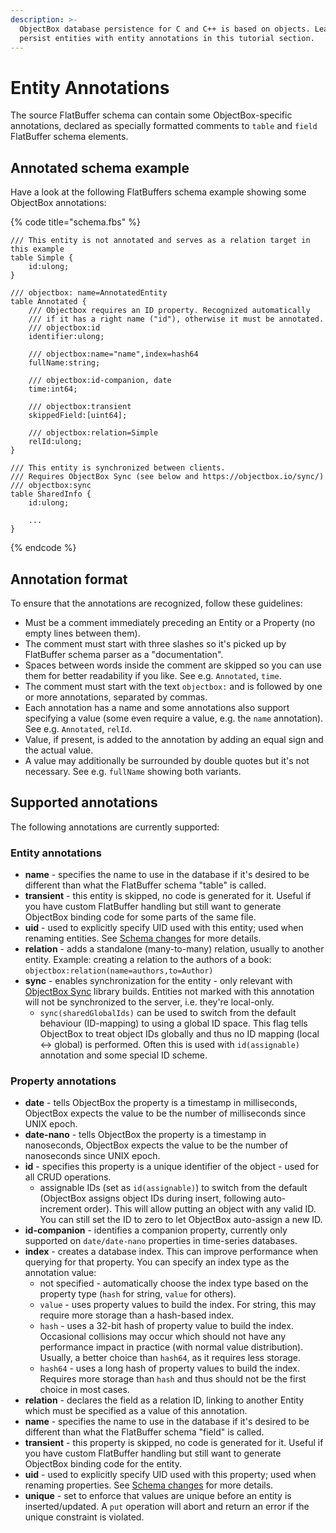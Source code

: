 ```yaml
---
description: >-
  ObjectBox database persistence for C and C++ is based on objects. Learn how to
  persist entities with entity annotations in this tutorial section.
---
```


# Entity Annotations

The source FlatBuffer schema can contain some ObjectBox-specific annotations, declared as specially formatted comments to `table` and `field` FlatBuffer schema elements.&#x20;

## Annotated schema example

Have a look at the following FlatBuffers schema example showing some ObjectBox annotations:

{% code title="schema.fbs" %}
```
/// This entity is not annotated and serves as a relation target in this example
table Simple {
    id:ulong;
}

/// objectbox: name=AnnotatedEntity
table Annotated {
    /// Objectbox requires an ID property. Recognized automatically 
    /// if it has a right name ("id"), otherwise it must be annotated.
    /// objectbox:id
    identifier:ulong;

    /// objectbox:name="name",index=hash64
    fullName:string;

    /// objectbox:id-companion, date
    time:int64;

    /// objectbox:transient
    skippedField:[uint64];

    /// objectbox:relation=Simple
    relId:ulong;
}

/// This entity is synchronized between clients.
/// Requires ObjectBox Sync (see below and https://objectbox.io/sync/)
/// objectbox:sync
table SharedInfo {
    id:ulong;
    
    ...
}
```
{% endcode %}

## Annotation format

To ensure that the annotations are recognized, follow these guidelines:

* Must be a comment immediately preceding an Entity or a Property (no empty lines between them).
* The comment must start with three slashes so it's picked up by FlatBuffer schema parser as a "documentation".
* Spaces between words inside the comment are skipped so you can use them for better readability if you like. See e.g. `Annotated`, `time`.
* The comment must start with the text `objectbox:` and is followed by one or more annotations, separated by commas.
* Each annotation has a name and some annotations also support specifying a value (some even require a value, e.g. the `name` annotation). See e.g. `Annotated`, `relId`.
* Value, if present, is added to the annotation by adding an equal sign and the actual value.
* A value may additionally be surrounded by double quotes but it's not necessary. See e.g. `fullName` showing both variants.

## Supported annotations

The following annotations are currently supported:

### **Entity annotations**

* **name** - specifies the name to use in the database if it's desired to be different than what the FlatBuffer schema "table" is called.
* **transient** - this entity is skipped, no code is generated for it. Useful if you have custom FlatBuffer handling but still want to generate ObjectBox binding code for some parts of the same file.
* **uid** - used to explicitly specify UID used with this entity; used when renaming entities. See [Schema changes](schema-changes.md) for more details.
* **relation** - adds a standalone (many-to-many) relation, usually to another entity. Example: creating a relation to the authors of a book: `objectbox:relation(name=authors,to=Author)`
* **sync** - enables synchronization for the entity - only relevant with [ObjectBox Sync](https://objectbox.io/sync/) library builds. Entities not marked with this annotation will not be synchronized to the server, i.e. they're local-only.
  * `sync(sharedGlobalIds)` can be used to switch from the default behaviour (ID-mapping) to using a global ID space. This flag tells ObjectBox to treat object IDs globally and thus no ID mapping (local <-> global) is performed. Often this is used with `id(assignable)` annotation and some special ID scheme.

### **Property annotations**

* **date** - tells ObjectBox the property is a timestamp in milliseconds, ObjectBox expects the value to be the number of milliseconds since UNIX epoch.
* **date-nano** - tells ObjectBox the property is a timestamp in nanoseconds, ObjectBox expects the value to be the number of nanoseconds since UNIX epoch.
* **id** - specifies this property is a unique identifier of the object - used for all CRUD operations.
  * assignable IDs (set as `id(assignable)`) to switch from the default (ObjectBox assigns object IDs during insert, following auto-increment order). This will allow putting an object with any valid ID. You can still set the ID to zero to let ObjectBox auto-assign a new ID.
* **id-companion** - identifies a companion property, currently only supported on `date/date-nano` properties in time-series databases.
* **index** - creates a database index. This can improve performance when querying for that property. You can specify an index type as the annotation value:
  * not specified - automatically choose the index type based on the property type (`hash` for string, `value` for others).
  * `value` - uses property values to build the index. For string, this may require more storage than a hash-based index.
  * `hash` - uses a 32-bit hash of property value to build the index. Occasional collisions may occur which should not have any performance impact in practice (with normal value distribution). Usually, a better choice than `hash64`, as it requires less storage.
  * `hash64` - uses a long hash of property values to build the index. Requires more storage than `hash` and thus should not be the first choice in most cases.
* **relation** - declares the field as a relation ID, linking to another Entity which must be specified as a value of this annotation.
* **name** - specifies the name to use in the database if it's desired to be different than what the FlatBuffer schema "field" is called.
* **transient** - this property is skipped, no code is generated for it. Useful if you have custom FlatBuffer handling but still want to generate ObjectBox binding code for the entity.
* **uid** - used to explicitly specify UID used with this property; used when renaming properties. See [Schema changes](schema-changes.md) for more details.
* **unique** - set to enforce that values are unique before an entity is inserted/updated. A `put` operation will abort and return an error if the unique constraint is violated.
